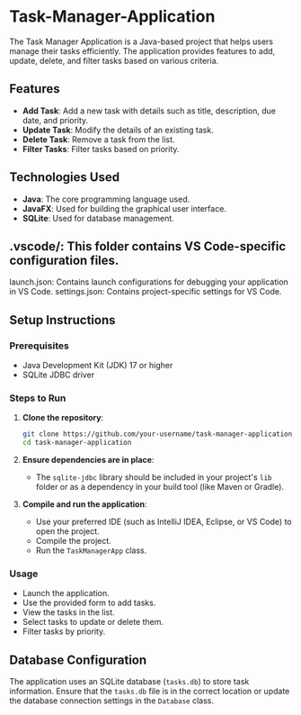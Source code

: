 # Task-Manager-Application
The Task Manager Application is a Java-based project that helps users manage their tasks efficiently. The application provides features to add, update, delete, and filter tasks based on various criteria.
## Features
- **Add Task**: Add a new task with details such as title, description, due date, and priority.
- **Update Task**: Modify the details of an existing task.
- **Delete Task**: Remove a task from the list.
- **Filter Tasks**: Filter tasks based on priority.

## Technologies Used
- **Java**: The core programming language used.
- **JavaFX**: Used for building the graphical user interface.
- **SQLite**: Used for database management.

## .vscode/: This folder contains VS Code-specific configuration files.
launch.json: Contains launch configurations for debugging your application in VS Code.
settings.json: Contains project-specific settings for VS Code.

## Setup Instructions
### Prerequisites
- Java Development Kit (JDK) 17 or higher
- SQLite JDBC driver

### Steps to Run
1. **Clone the repository**:
    ```sh
    git clone https://github.com/your-username/task-manager-application.git
    cd task-manager-application
    ```
2. **Ensure dependencies are in place**:
    - The `sqlite-jdbc` library should be included in your project's `lib` folder or as a dependency in your build tool (like Maven or Gradle).

3. **Compile and run the application**:
    - Use your preferred IDE (such as IntelliJ IDEA, Eclipse, or VS Code) to open the project.
    - Compile the project.
    - Run the `TaskManagerApp` class.

### Usage
- Launch the application.
- Use the provided form to add tasks.
- View the tasks in the list.
- Select tasks to update or delete them.
- Filter tasks by priority.

## Database Configuration
The application uses an SQLite database (`tasks.db`) to store task information. Ensure that the `tasks.db` file is in the correct location or update the database connection settings in the `Database` class.
